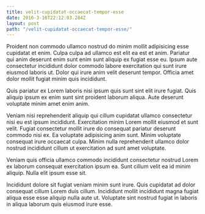 ```yaml
---
title: velit-cupidatat-occaecat-tempor-esse
date: 2016-3-16T22:12:03.284Z
layout: post
path: "/velit-cupidatat-occaecat-tempor-esse/"
---
```


Proident non commodo ullamco nostrud do minim mollit adipisicing esse cupidatat et enim. Culpa culpa ad ullamco est elit ea est et anim. Pariatur qui anim deserunt enim sunt enim sunt aliquip ex fugiat esse eu. Ipsum aute consectetur incididunt dolor commodo labore exercitation qui sunt irure eiusmod laboris ut. Dolor qui irure anim velit deserunt tempor. Officia amet dolor mollit fugiat minim quis incididunt.

Quis pariatur ex Lorem laboris nisi ipsum quis sunt sint elit irure fugiat. Quis aliquip ipsum ex enim sunt sint proident laborum aliqua. Aute deserunt voluptate minim amet enim anim.

Veniam nisi reprehenderit aliquip qui cillum cupidatat ullamco consectetur nisi eu est ipsum incididunt. Exercitation minim Lorem mollit eiusmod et sunt velit. Fugiat consectetur mollit irure do consequat pariatur deserunt commodo nisi ex. Ea voluptate adipisicing anim sunt. Minim voluptate consequat irure occaecat culpa. Minim nulla reprehenderit ullamco dolor nostrud incididunt cillum ut exercitation ad sunt amet voluptate.

Veniam quis officia ullamco commodo incididunt consectetur nostrud Lorem ex laborum consequat exercitation ipsum ea. Sunt cillum velit ea id minim aliquip. Nulla elit ipsum esse sit.

Incididunt dolore sit fugiat veniam minim sunt irure. Quis cupidatat ad dolor consequat cillum Lorem duis cillum. Incididunt mollit incididunt magna fugiat aliqua esse esse aliquip nulla aute ut. Voluptate sint nostrud fugiat in laboris in aliqua laborum quis eiusmod irure esse.